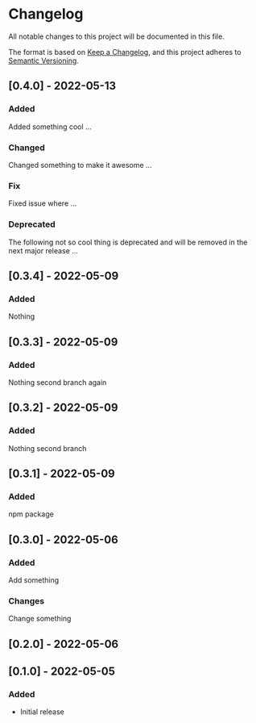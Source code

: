 # Changelog

All notable changes to this project will be documented in this file.

The format is based on [Keep a Changelog](https://keepachangelog.com/en/1.0.0/),
and this project adheres to [Semantic Versioning](https://semver.org/spec/v2.0.0.html).

## [0.4.0] - 2022-05-13

### Added 

Added something cool ...

### Changed

Changed something to make it awesome ...

### Fix

Fixed issue where ...

### Deprecated

The following not so cool thing is deprecated 
and will be removed in the next major release ...

## [0.3.4] - 2022-05-09

### Added

Nothing

## [0.3.3] - 2022-05-09

### Added

Nothing second branch again

## [0.3.2] - 2022-05-09

### Added

Nothing second branch

## [0.3.1] - 2022-05-09

### Added

npm package

## [0.3.0] - 2022-05-06

### Added

Add something

### Changes

Change something

## [0.2.0] - 2022-05-06

###

## [0.1.0] - 2022-05-05

### Added

- Initial release
